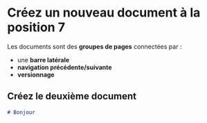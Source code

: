 # Créez un nouveau document à la position 7

Les documents sont des **groupes de pages** connectées par :

- une **barre latérale**
- **navigation précédente/suivante**
- **versionnage**

## Créez le deuxième document

```md title="docs/hello.md"
# Bonjour
```